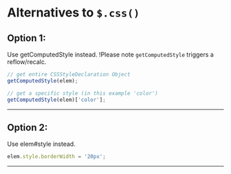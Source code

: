 # Alternatives to `$.css()`


## Option 1:

Use getComputedStyle instead. !Please note `getComputedStyle` triggers a reflow/recalc.

```js
// get entire CSSStyleDeclaration Object
getComputedStyle(elem);
```

```js
// get a specific style (in this example 'color')
getComputedStyle(elem)['color'];
```

---


## Option 2:

Use elem#style instead.

```js
elem.style.borderWidth = '20px';
```

---
